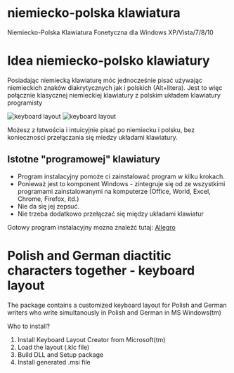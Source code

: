 # niemiecko-polska klawiatura
Niemiecko-Polska Klawiatura Fonetyczna dla Windows XP/Vista/7/8/10

# Idea niemiecko-polsko klawiatury
Posiadając niemiecką klawiaturę móc jednocześnie pisać używając niemieckich znaków diakrytycznych jak i polskich (Alt+litera). Jest to więc połącznie klasycznej niemieckiej klawiatury z polskim układem klawiatury programisty

![keyboard layout](https://raw.githubusercontent.com/0dayrisk/polsko-niemiecka-klawiatura-fonetyczna/main/Keyboard-layout-DE-PL-1.png)
![keyboard layout](https://raw.githubusercontent.com/0dayrisk/polsko-niemiecka-klawiatura-fonetyczna/main/Keyboard-layout-DE-PL-2.png)

Możesz z łatwościa i intuicyjnie pisać po niemiecku i polsku, bez konieczności przełączania się miedzy układami klawiatury.

## Istotne "programowej" klawiatury
* Program instalacyjny pomoże ci zainstalować program w kilku krokach.
* Ponieważ jest to komponent Windows - zintegruje się od ze wszystkimi programami zainstalowanymi na komputerze (Office, World, Excel, Chrome, Firefox, itd.)
* Nie da się jej zepsuć.
* Nie trzeba dodatkowo przełączać się między układami klawiatur

Gotowy program instalacyjny mozna znaleźć tutaj:
[Allegro](https://allegro.pl/listing?string=rosyjska%20klawiatura%20fonetyczna)


# Polish and German diactitic characters together - keyboard layout
The package contains a customized keyboard layout for Polish and German writers who write simultanously in Polish and German in MS Windows(tm)

Who to install?
1. Install Keyboard Layout Creator from Microsoft(tm)
2. Load the layout (.klc file)
3. Build DLL and Setup package
4. Install generated .msi file
